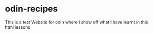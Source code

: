 # odin-recipes

This is a test Website for odin where I show off what I have learnt in this html lessons
